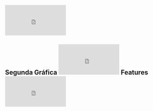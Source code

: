   
<iframe src="https://3a5e8fcd6de7.ngrok.io/#/notebook/2FBV8R4MG/paragraph/paragraph_1592868428236_-95018284?asIframe" width="100%" height="300" style="width: 200px; height: 100px; border: 0px"></iframe>

<boody> 
  <h2> Segunda Gráfica 
    <iframe src="https://3a5e8fcd6de7.ngrok.io/#/notebook/2FBV8R4MG/paragraph/paragraph_1592868360220_-1800748781?asIframe" style="width: 200px; height: 100px; border: 0px"></iframe>
    Features
    <iframe src="https://3a5e8fcd6de7.ngrok.io/#/notebook/2FBV8R4MG/paragraph/paragraph_1592857868450_-1507570090?asIframe" style="width: 200px; height: 100px; border: 0px"></iframe>
  </h2>  
</boody>


